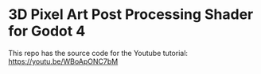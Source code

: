 # 3D Pixel Art Post Processing Shader for Godot 4
This repo has the source code for the Youtube tutorial: https://youtu.be/WBoApONC7bM
